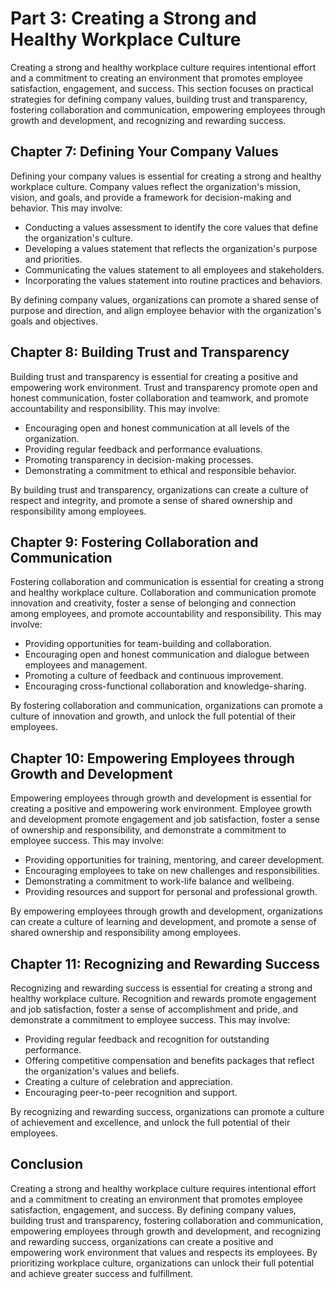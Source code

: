 Part 3: Creating a Strong and Healthy Workplace Culture
=======================================================

Creating a strong and healthy workplace culture requires intentional effort and a commitment to creating an environment that promotes employee satisfaction, engagement, and success. This section focuses on practical strategies for defining company values, building trust and transparency, fostering collaboration and communication, empowering employees through growth and development, and recognizing and rewarding success.

Chapter 7: Defining Your Company Values
---------------------------------------

Defining your company values is essential for creating a strong and healthy workplace culture. Company values reflect the organization's mission, vision, and goals, and provide a framework for decision-making and behavior. This may involve:

- Conducting a values assessment to identify the core values that define the organization's culture.
- Developing a values statement that reflects the organization's purpose and priorities.
- Communicating the values statement to all employees and stakeholders.
- Incorporating the values statement into routine practices and behaviors.

By defining company values, organizations can promote a shared sense of purpose and direction, and align employee behavior with the organization's goals and objectives.

Chapter 8: Building Trust and Transparency
------------------------------------------

Building trust and transparency is essential for creating a positive and empowering work environment. Trust and transparency promote open and honest communication, foster collaboration and teamwork, and promote accountability and responsibility. This may involve:

- Encouraging open and honest communication at all levels of the organization.
- Providing regular feedback and performance evaluations.
- Promoting transparency in decision-making processes.
- Demonstrating a commitment to ethical and responsible behavior.

By building trust and transparency, organizations can create a culture of respect and integrity, and promote a sense of shared ownership and responsibility among employees.

Chapter 9: Fostering Collaboration and Communication
----------------------------------------------------

Fostering collaboration and communication is essential for creating a strong and healthy workplace culture. Collaboration and communication promote innovation and creativity, foster a sense of belonging and connection among employees, and promote accountability and responsibility. This may involve:

- Providing opportunities for team-building and collaboration.
- Encouraging open and honest communication and dialogue between employees and management.
- Promoting a culture of feedback and continuous improvement.
- Encouraging cross-functional collaboration and knowledge-sharing.

By fostering collaboration and communication, organizations can promote a culture of innovation and growth, and unlock the full potential of their employees.

Chapter 10: Empowering Employees through Growth and Development
---------------------------------------------------------------

Empowering employees through growth and development is essential for creating a positive and empowering work environment. Employee growth and development promote engagement and job satisfaction, foster a sense of ownership and responsibility, and demonstrate a commitment to employee success. This may involve:

- Providing opportunities for training, mentoring, and career development.
- Encouraging employees to take on new challenges and responsibilities.
- Demonstrating a commitment to work-life balance and wellbeing.
- Providing resources and support for personal and professional growth.

By empowering employees through growth and development, organizations can create a culture of learning and development, and promote a sense of shared ownership and responsibility among employees.

Chapter 11: Recognizing and Rewarding Success
---------------------------------------------

Recognizing and rewarding success is essential for creating a strong and healthy workplace culture. Recognition and rewards promote engagement and job satisfaction, foster a sense of accomplishment and pride, and demonstrate a commitment to employee success. This may involve:

- Providing regular feedback and recognition for outstanding performance.
- Offering competitive compensation and benefits packages that reflect the organization's values and beliefs.
- Creating a culture of celebration and appreciation.
- Encouraging peer-to-peer recognition and support.

By recognizing and rewarding success, organizations can promote a culture of achievement and excellence, and unlock the full potential of their employees.

Conclusion
----------

Creating a strong and healthy workplace culture requires intentional effort and a commitment to creating an environment that promotes employee satisfaction, engagement, and success. By defining company values, building trust and transparency, fostering collaboration and communication, empowering employees through growth and development, and recognizing and rewarding success, organizations can create a positive and empowering work environment that values and respects its employees. By prioritizing workplace culture, organizations can unlock their full potential and achieve greater success and fulfillment.
